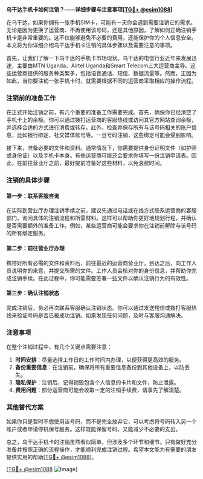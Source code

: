 **乌干达手机卡如何注销？——详细步骤与注意事项[[TG💪+ @esim1088](https://t.me/s/esim1088)]**

在乌干达，如果你拥有一张手机SIM卡，可能有一天你会遇到需要注销它的需求。无论是因为更换了运营商、不再使用该号码，还是其他原因，了解如何正确注销手机卡是非常重要的。这不仅能够避免不必要的费用，还能保护你的个人信息安全。本文将为你详细介绍乌干达手机卡注销的具体步骤以及需要注意的事项。

首先，让我们了解一下乌干达的手机卡市场现状。乌干达的电信行业近年来发展迅速，主要由MTN Uganda、Airtel Uganda和Smart Telecom三大运营商主导。这些运营商提供的服务种类繁多，包括语音通话、短信、数据流量等。然而，正因为如此，当你要注销一张手机卡时，就需要根据不同的运营商采取相应的操作流程。

### 注销前的准备工作

在正式开始注销之前，有几个重要的准备工作需要完成。首先，确保你已经清空了手机卡上的余额。你可以通过拨打运营商的客服热线或访问其官方网站查询余额，并选择合适的方式进行消费或转存。此外，检查并保存所有与该号码相关的账户信息，比如银行绑定、社交媒体账号等。一旦号码注销，这些绑定可能会受到影响。

接下来，准备必要的文件和资料。通常情况下，你需要提供身份证明文件（如护照或身份证）以及手机卡本身。有些运营商可能还会要求你填写一份注销申请表。因此，在前往营业厅之前，最好提前准备好这些材料，以免浪费时间。

### 注销的具体步骤

#### 第一步：联系客服咨询

在实际到营业厅办理注销手续之前，建议先通过电话或在线方式联系运营商的客服部门，询问具体的注销流程和所需材料。这样可以帮助你更好地规划行程，并确认是否需要额外的准备工作。例如，某些运营商可能会要求你在注销前解除与该号码的所有绑定服务。

#### 第二步：前往营业厅办理

携带好所有必需的文件和资料后，前往最近的运营商营业厅。到达之后，向工作人员说明你的来意，并提交所需的文件。工作人员会核对你的身份信息，并帮助你完成注销手续。在此过程中，你可能需要签署一些文件以确认注销行为的有效性。

#### 第三步：确认注销状态

完成注销后，务必再次联系客服确认注销状态。你可以通过发送短信或拨打客服热线来验证号码是否已被成功注销。如果发现任何问题，及时与客服沟通解决。

### 注意事项

在整个注销过程中，有几个关键点需要注意：

1. **时间安排**：尽量选择工作日的工作时间内办理，以便获得更高效的服务。
2. **备份重要信息**：在注销前，确保将所有重要信息备份到其他设备上，以防丢失。
3. **隐私保护**：注销后，记得销毁包含个人信息的卡片和文件，防止泄露。
4. **费用问题**：部分运营商可能会收取一定的注销手续费，请事先了解清楚。

### 其他替代方案

如果你只是暂时不想使用该号码，而不是完全放弃它，可以考虑将号码转入另一个账户或者申请停机保号服务。这样既能保留号码，又能减少不必要的支出。

总之，乌干达手机卡的注销虽然看似简单，但涉及多个环节和细节。只有做好充分准备并按照正确的流程操作，才能顺利完成注销过程。希望本文能为有需要的朋友提供实用的帮助[[TG💪+ @esim1088](https://t.me/s/esim1088)]。

[[TG💪+ @esim1088](https://t.me/s/esim1088) ![Image](https://i.postimg.cc/4NQfJmqS/Snipaste-2025-05-13-00-14-12.png)]